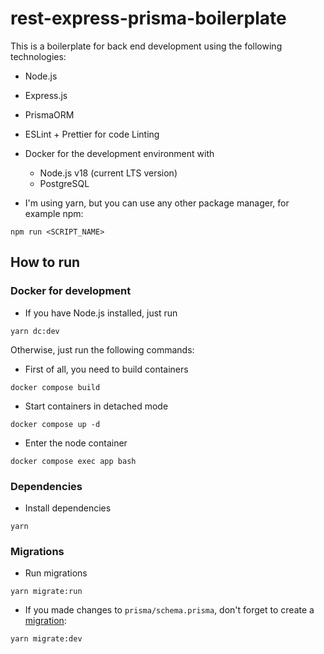 # rest-express-prisma-boilerplate

This is a boilerplate for back end development using the following technologies:

- Node.js
- Express.js
- PrismaORM
- ESLint + Prettier for code Linting
- Docker for the development environment with

  - Node.js v18 (current LTS version)
  - PostgreSQL

- I'm using yarn, but you can use any other package manager, for example npm:

```shell
npm run <SCRIPT_NAME>
```

## How to run

### Docker for development

- If you have Node.js installed, just run

```shell
yarn dc:dev
```

Otherwise, just run the following commands:

- First of all, you need to build containers

```shell
docker compose build
```

- Start containers in detached mode

```shell
docker compose up -d
```

- Enter the node container

```shell
docker compose exec app bash
```

### Dependencies

- Install dependencies

```shell
yarn
```

### Migrations

- Run migrations

```shell
yarn migrate:run
```

- If you made changes to `prisma/schema.prisma`, don't forget to create a [migration](https://cloud.google.com/architecture/database-migration-concepts-principles-part-1):

```shell
yarn migrate:dev
```
